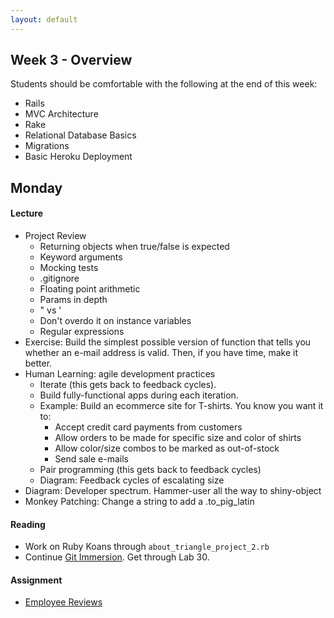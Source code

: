 ```yaml
---
layout: default
---
```


## Week 3 - Overview

Students should be comfortable with the following at the end of this week:

* Rails
* MVC Architecture
* Rake
* Relational Database Basics
* Migrations
* Basic Heroku Deployment

## Monday

#### Lecture

* Project Review
  * Returning objects when true/false is expected
  * Keyword arguments
  * Mocking tests
  * .gitignore
  * Floating point arithmetic
  * Params in depth
  * " vs '
  * Don't overdo it on instance variables
  * Regular expressions
* Exercise: Build the simplest possible version of function that tells you whether an e-mail address is valid.  Then, if you have time, make it better.
* Human Learning: agile development practices
  * Iterate (this gets back to feedback cycles).
  * Build fully-functional apps during each iteration.
  * Example: Build an ecommerce site for T-shirts.  You know you want it to:
    * Accept credit card payments from customers
    * Allow orders to be made for specific size and color of shirts
    * Allow color/size combos to be marked as out-of-stock
    * Send sale e-mails
  * Pair programming (this gets back to feedback cycles)
  * Diagram: Feedback cycles of escalating size
* Diagram: Developer spectrum.  Hammer-user all the way to shiny-object
* Monkey Patching: Change a string to add a .to_pig_latin

#### Reading

* Work on Ruby Koans through `about_triangle_project_2.rb`
* Continue [Git Immersion](http://gitimmersion.com/).  Get through Lab 30.

#### Assignment

* [Employee Reviews](https://github.com/tiyd-rails-2015-01/employee_reviews)

<!--
Still haven't done:

* SCSS
* Bourbon
* Trying to change an array in an outer scope inside a called function.

## Tuesday

#### Lecture

* Assignment Review
* Human Learning:
  * Immerse yourself in the culture.
  * Read some every day.
  * Ruby Rogues and Ruby Weekly.
  * The dark side: Dissecting a book vs drinking from a fire hydrant
* Rails Intro without models
  * Motivating Example: A rails app that asks me for my time zone, then gives me the time. (and maybe go back to this in future classes?)
* MVC
* HTML Forms and Verbs

#### Reading

* Work on Ruby Koans through `about_dice_project.rb`

#### Assignment

* [Motivational Quotation Generator](https://github.com/tiyd-rails-2015-01/motivational_quotations)

## Wednesday

#### Lecture

* Assignment Review
* Generators
* Rake
* Migrations
* Models
* Class methods
* Class variables - DON'T
* Scaffold - DON'T

#### Reading

* Complete Ruby Koans

#### Assignment

* [Wallet](https://github.com/masonfmatthews/rails_assignments/tree/master/assignments/wallet)

## Thursday

#### Lecture

* Assignment Review
* Hashes within Params
* Bourbon and Neat
* Heroku and the value of Shipping It

## Weekend Assignment - As Pairs

[Merging Apps and Heroku Deployments](https://github.com/masonfmatthews/rails_assignments/tree/master/assignments/heroku_deployments) - AS PAIRS

OR

[Health Tracker](https://github.com/masonfmatthews/rails_assignments/tree/master/projects/health_tracker)

-->
